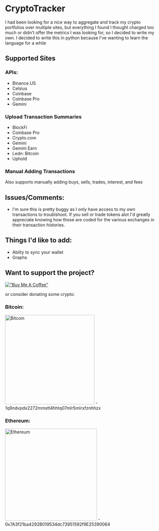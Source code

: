 # CryptoTracker

I had been looking for a nice way to aggregate and track my crypto portfolios over multiple sites, but everything I found I thought charged too much or didn't offer the metrics I was looking for, so I decided to write my own. I decided to write this in python because I've wanting to learn the language for a while

## Supported Sites

### APIs:
- Binance.US
- Celsius
- Coinbase
- Coinbase Pro
- Gemini

### Upload Transaction Summaries
- BlockFi
- Coinbase Pro
- Crypto.com
- Gemini
- Gemini Earn
- Ledn: Bitcoin
- Uphold

### Manual Adding Transactions
Also supports manually adding buys, sells, trades, interest, and fees

## Issues/Comments:
- I'm sure this is pretty buggy as I only have access to my own transactions to troublshoot. If you sell or trade tokens alot I'd greatly appreciate knowing how those are coded for the various exchanges in their transaction histories. 

## Things I'd like to add:
- Abilty to sync your wallet
- Graphs

## Want to support the project?

[!["Buy Me A Coffee"](https://www.buymeacoffee.com/assets/img/custom_images/orange_img.png)](https://www.buymeacoffee.com/thewildside)

or consider donating some crypto:

### Bitcoin: 
<img width="292" alt="Bitcoin" src="https://user-images.githubusercontent.com/89819081/134095057-8dd9867f-0210-4889-bfb6-60040aa405cd.png">
- 1q9ndvpdx2272mmstt4hhtq07mlr5mlrxfznhhzx

### Ethereum:
<img width="300" alt="Ethereum" src="https://user-images.githubusercontent.com/89819081/134095136-301f957a-6dc2-4c4b-a6de-ea7df1f5eb01.png">
- 0x7A3f21ba4292B019534dc73951592f9E25390064
